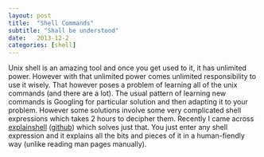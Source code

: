 ```yaml
---
layout: post
title:  "Shell Commands"
subtitle: "Shall be understood"
date:   2013-12-2
categories: [shell]
---
```


Unix shell is an amazing tool and once you get used to it,
it has unlimited power. However with that unlimited power comes
unlimited responsibility to use it wisely. That however poses a problem
of learning all of the unix commands (and there are a lot). The usual pattern
of learning new commands is Googling for particular solution and then
adapting it to your problem. However some solutions involve some
very complicated shell expressions which takes 2 hours to decipher them.
Recently I came across [explainshell](http://explainshell.com/) ([github](https://github.com/idank/explainshell))
which solves just that. You just enter any shell expression and
it explains all the bits and pieces of it in a human-fiendly way
(unlike reading man pages manually).
